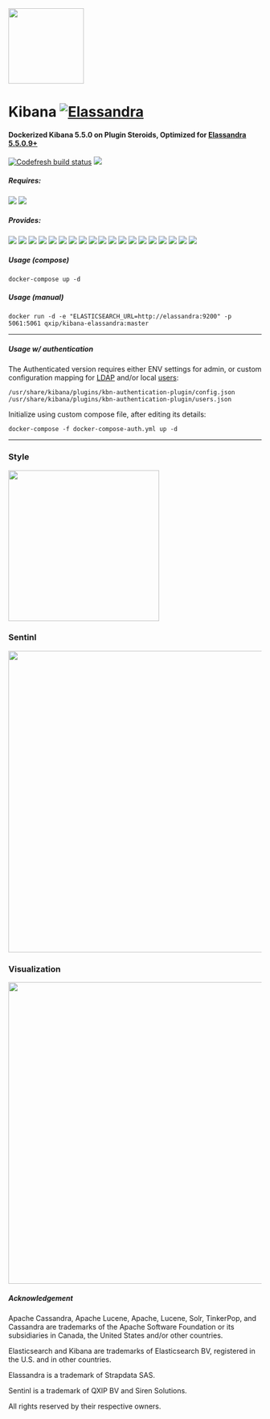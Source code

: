 <img width=150 src="https://user-images.githubusercontent.com/1423657/34592690-3a8b12e0-f1c6-11e7-8b40-669934b53007.gif">

# Kibana [![Elassandra](https://github.com/strapdata/elassandra/raw/v5.5.0-strapdata/elassandra-logo.png)](http://github.com/strapdata/elassandra)

#### Dockerized Kibana 5.5.0 on Plugin Steroids, Optimized for [Elassandra 5.5.0.9+](github.com/strapdata/elassandra)

[![Codefresh build status]( https://g.codefresh.io/api/badges/build?repoOwner=lmangani&repoName=kibana-elassandra&branch=master&pipelineName=kibana-elassandra&accountName=lmangani&type=cf-1)]( https://g.codefresh.io/repositories/lmangani/kibana-elassandra/builds?filter=trigger:build;branch:master;service:5a47b81ef19c2200011010f3~kibana-elassandra) <img src="https://img.shields.io/docker/pulls/qxip/kibana-elassandra.svg"/>  

##### Requires:
<img src="https://img.shields.io/badge/Elassandra- 5.5.0.9+-blue.svg"/> <img src="https://img.shields.io/docker/pulls/strapdata/elassandra.svg"/>  

##### Provides:
<img src="https://img.shields.io/badge/Kibana-5.5.0-blue.svg"/> <img src="https://img.shields.io/badge/theme-Elassandra-blue.svg"/> <img src="https://img.shields.io/badge/app-Sentinl-yellow.svg"/> <img src="https://img.shields.io/badge/app-LogTrail-yellow.svg"/> <img src="https://img.shields.io/badge/vis-Network-orange.svg"/> <img src="https://img.shields.io/badge/vis-Sankey-orange.svg"/> <img src="https://img.shields.io/badge/vis-Swimlane-orange.svg"/> <img src="https://img.shields.io/badge/vis-Timeline-orange.svg"/> <img src="https://img.shields.io/badge/vis-Mapster-orange.svg"/> <img src="https://img.shields.io/badge/vis-Vega-orange.svg"/> <img src="https://img.shields.io/badge/plugin-Search%20Tables-green.svg"/> <img src="https://img.shields.io/badge/plugin-Computed%20Columns-green.svg"/> <img src="https://img.shields.io/badge/plugin-Time%20Select-green.svg"/> <img src="https://img.shields.io/badge/plugin-Enhanced%20Tilemap-green.svg"/> <img src="https://img.shields.io/badge/plugin-Metric%20Percent-green.svg"/> <img src="https://img.shields.io/badge/plugin-Markdown%20Doc-green.svg"/> <img src="https://img.shields.io/badge/plugin-Metric%20Percent-green.svg"/> <img src="https://img.shields.io/badge/api-Kibana%20API-red.svg"/> <img src="https://img.shields.io/badge/api-Auth%20Plugin%20LDAP-purple.svg"/> 

##### Usage (compose)
```
docker-compose up -d
```
##### Usage (manual)
```
docker run -d -e "ELASTICSEARCH_URL=http://elassandra:9200" -p 5061:5061 qxip/kibana-elassandra:master
```

 ----------- 

##### Usage w/ authentication
The Authenticated version requires either ENV settings for admin, or custom configuration mapping for [LDAP](https://raw.githubusercontent.com/elasticfence/kbn-authentication-plugin/master/config.json) and/or local [users](https://raw.githubusercontent.com/elasticfence/kbn-authentication-plugin/master/users.json):
```
/usr/share/kibana/plugins/kbn-authentication-plugin/config.json
/usr/share/kibana/plugins/kbn-authentication-plugin/users.json
```

Initialize using custom compose file, after editing its details:
```
docker-compose -f docker-compose-auth.yml up -d
```
 ----------- 

### Style
 <img src="https://user-images.githubusercontent.com/1423657/33861617-ff9a65e0-dede-11e7-8943-b7fb62dd857f.gif" width="300" />

### Sentinl
<img src="https://i.imgur.com/V9wDZak.gif" width="600" />

### Visualization
<img src="https://user-images.githubusercontent.com/1423657/34632842-283420ca-f278-11e7-8fda-c4713faeb8ab.png" width="600" />


##### Acknowledgement
Apache Cassandra, Apache Lucene, Apache, Lucene, Solr, TinkerPop, and Cassandra are trademarks of the Apache Software Foundation or its subsidiaries in Canada, the United States and/or other countries.

Elasticsearch and Kibana are trademarks of Elasticsearch BV, registered in the U.S. and in other countries.

Elassandra is a trademark of Strapdata SAS.

Sentinl is a trademark of QXIP BV and Siren Solutions.

All rights reserved by their respective owners. 
